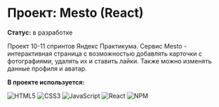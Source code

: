 # Проект: Mesto (React)

**Статус:** в разработке

Проект 10-11 спринтов Яндекс Практикума. Сервис Mesto - интерактивная страница с возможностью добавлять карточки с фотографиями, удалять их и ставить лайки. Также можно изменять данные профиля и аватар.

**В проекте используется:**

![HTML5](https://img.shields.io/badge/html5-%23E34F26.svg?style=for-the-badge&logo=html5&logoColor=white)
![CSS3](https://img.shields.io/badge/css3-%231572B6.svg?style=for-the-badge&logo=css3&logoColor=white)
![JavaScript](https://img.shields.io/badge/javascript-%23323330.svg?style=for-the-badge&logo=javascript&logoColor=%23F7DF1E)
![React](https://img.shields.io/badge/react-%2320232a.svg?style=for-the-badge&logo=react&logoColor=%2361DAFB)
![NPM](https://img.shields.io/badge/NPM-%23CB3837.svg?style=for-the-badge&logo=npm&logoColor=white)
